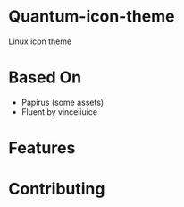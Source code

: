 # Quantum-icon-theme
Linux icon theme

# Based On
* Papirus (some assets)
* Fluent by vinceliuice

# Features

# Contributing
